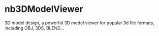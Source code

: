 # nb3DModelViewer
3D model design, a powerful 3D model viewer for popular 3d file formats, including OBJ, 3DS, BLEND...
